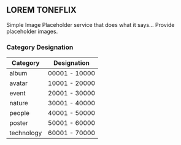 ## LOREM TONEFLIX

Simple Image Placeholder service that does what it says... Provide placeholder images.

### Category Designation

| Category   | Designation   |
| ---------- | ------------- |
| album      | 00001 - 10000 |
| avatar     | 10001 - 20000 |
| event      | 20001 - 30000 |
| nature     | 30001 - 40000 |
| people     | 40001 - 50000 |
| poster     | 50001 - 60000 |
| technology | 60001 - 70000 |
